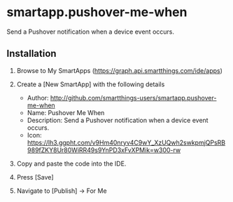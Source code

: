 smartapp.pushover-me-when
=========================

Send a Pushover notification when a device event occurs.

## Installation

1. Browse to My SmartApps (https://graph.api.smartthings.com/ide/apps)
1. Create a [New SmartApp] with the following details
    * Author: http://github.com/smartthings-users/smartapp.pushover-me-when
    * Name: Pushover Me When
    * Description: Send a Pushover notification when a device event occurs.
    * Icon: https://lh3.ggpht.com/v9Hm40nryv4C9wY_XzUQwh2swkpmjQPsRB989fZKY8Ur80WiRR49s9YnPD3xFvXPMik=w300-rw

1. Copy and paste the code into the IDE.
1. Press [Save]
1. Navigate to [Publish] -> For Me

